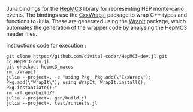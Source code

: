 Julia bindings for the [HepMC3](https://gitlab.cern.ch/hepmc/HepMC3) library for
representing HEP monte-carlo events. The bindings use the
[CxxWrap.jl](https://github.com/JuliaInterop/CxxWrap.jl) package to wrap C++
types and functions to Julia. These are generated using the
[WrapIt](https://github.com/grasph/wrapit) package, which automates the
generation of the wrapper code by analysing the HepMC3 header files.


Instructions code for execution : 
```
git clone https://github.com/divital-coder/HepMC3-dev.jl.git
cd HepMC3-dev.jl
git checkout hepmc3_macos
rm ./wrapit
julia --project=. -e "using Pkg; Pkg.add(\"CxxWrap\"); Pkg.add(\"WrapIt\"); using WrapIt; WrapIt.install(); Pkg.instantiate();"
rm -rf gen/build/*
julia --project=. gen/build.jl
julia --project=. test/runtests.jl
```

